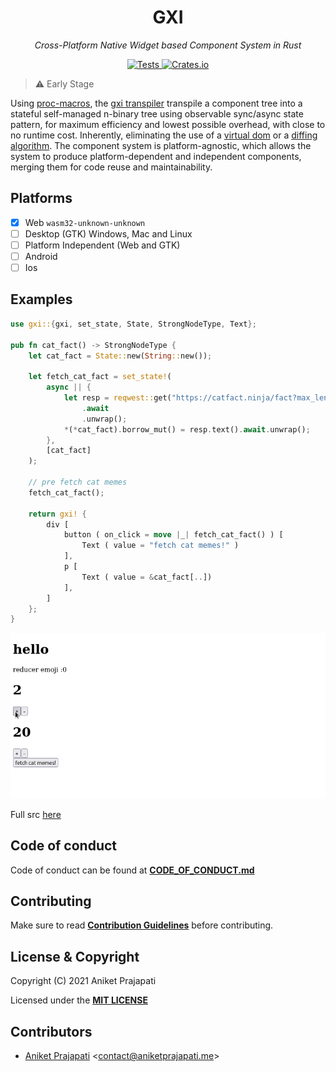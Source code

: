 <h1 align="center">GXI</h1>

<p align="center">
    <i>Cross-Platform Native Widget based Component System in Rust</i>
</p>

<p align="center">
    <a href="https://github.com/gxi-rs/gxi/actions">
        <img src="https://github.com/gxi-rs/gxi/actions/workflows/tests.yml/badge.svg" alt="Tests">
    </a>
    <a href="https://crates.io/crates/gxi">
        <img src="https://img.shields.io/crates/v/gxi" alt="Crates.io" >
    </a>
</p>

> ⚠️ Early Stage

Using [proc-macros](https://doc.rust-lang.org/reference/procedural-macros.html),
the [gxi transpiler](gxi-transpiler/README.md) transpile a component tree into a
stateful self-managed n-binary tree using observable sync/async state pattern,
for maximum efficiency and lowest possible overhead, with close to no runtime
cost. Inherently, eliminating the use of a
[virtual dom](https://reactjs.org/docs/faq-internals.html) or a
[diffing algorithm](https://reactjs.org/docs/reconciliation.html). The component
system is platform-agnostic, which allows the system to produce
platform-dependent and independent components, merging them for code reuse and
maintainability.

## Platforms

- [x] Web `wasm32-unknown-unknown`
- [ ] Desktop (GTK) Windows, Mac and Linux
- [ ] Platform Independent (Web and GTK)
- [ ] Android
- [ ] Ios

## Examples

```rust
use gxi::{gxi, set_state, State, StrongNodeType, Text};

pub fn cat_fact() -> StrongNodeType {
    let cat_fact = State::new(String::new());

    let fetch_cat_fact = set_state!(
        async || {
            let resp = reqwest::get("https://catfact.ninja/fact?max_length=140")
                .await
                .unwrap();
            *(*cat_fact).borrow_mut() = resp.text().await.unwrap();
        },
        [cat_fact]
    );

    // pre fetch cat memes
    fetch_cat_fact();

    return gxi! {
        div [
            button ( on_click = move |_| fetch_cat_fact() ) [
                Text ( value = "fetch cat memes!" )
            ],
            p [
                Text ( value = &cat_fact[..])
            ],
        ]
    };
}
```

![](./gxi-web-eg.gif)

Full src [here](examples)

## Code of conduct

Code of conduct can be found at **[CODE_OF_CONDUCT.md](CODE_OF_CONDUCT.md)**

## Contributing

Make sure to read **[Contribution Guidelines](CONTRIBUTING.md)** before
contributing.

## License & Copyright

Copyright (C) 2021 Aniket Prajapati

Licensed under the **[MIT LICENSE](LICENSE)**

## Contributors

- [Aniket Prajapati](https://aniketprajapati.me)
  <[contact@aniketprajapati.me](mailto:contact@aniketprajapati.me)>
